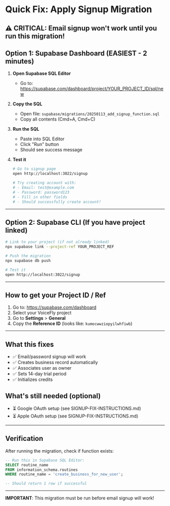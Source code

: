# Quick Fix: Apply Signup Migration

## ⚠️ CRITICAL: Email signup won't work until you run this migration!

## Option 1: Supabase Dashboard (EASIEST - 2 minutes)

1. **Open Supabase SQL Editor**
   - Go to: https://supabase.com/dashboard/project/YOUR_PROJECT_ID/sql/new

2. **Copy the SQL**
   - Open file: `supabase/migrations/20250113_add_signup_function.sql`
   - Copy all contents (Cmd+A, Cmd+C)

3. **Run the SQL**
   - Paste into SQL Editor
   - Click "Run" button
   - Should see success message

4. **Test it**
   ```bash
   # Go to signup page
   open http://localhost:3022/signup

   # Try creating account with:
   # - Email: test@example.com
   # - Password: password123
   # - Fill in other fields
   # - Should successfully create account!
   ```

---

## Option 2: Supabase CLI (If you have project linked)

```bash
# Link to your project (if not already linked)
npx supabase link --project-ref YOUR_PROJECT_REF

# Push the migration
npx supabase db push

# Test it
open http://localhost:3022/signup
```

---

## How to get your Project ID / Ref

1. Go to: https://supabase.com/dashboard
2. Select your VoiceFly project
3. Go to **Settings** > **General**
4. Copy the **Reference ID** (looks like: `kumocwwziopyilwhfiwb`)

---

## What this fixes

- ✅ Email/password signup will work
- ✅ Creates business record automatically
- ✅ Associates user as owner
- ✅ Sets 14-day trial period
- ✅ Initializes credits

## What's still needed (optional)

- ⏳ Google OAuth setup (see SIGNUP-FIX-INSTRUCTIONS.md)
- ⏳ Apple OAuth setup (see SIGNUP-FIX-INSTRUCTIONS.md)

---

## Verification

After running the migration, check if function exists:

```sql
-- Run this in Supabase SQL Editor:
SELECT routine_name
FROM information_schema.routines
WHERE routine_name = 'create_business_for_new_user';

-- Should return 1 row if successful
```

---

**IMPORTANT**: This migration must be run before email signup will work!
